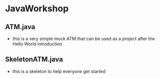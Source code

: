 # JavaWorkshop
## ATM.java
* this is a very simple mock ATM that can be used as a project after the Hello World introduction
## SkeletonATM.java
* this is a skeleton to help everyone get started
